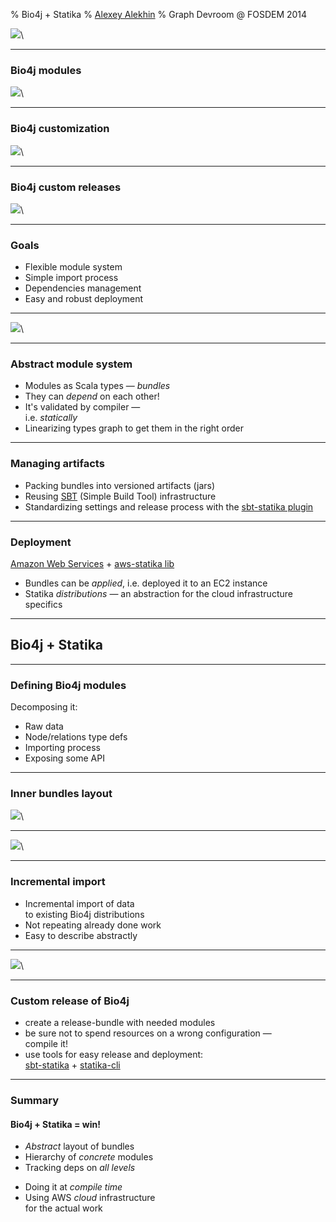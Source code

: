 % Bio4j + Statika
% [Alexey Alekhin](http://ohnosequences.com/aalekhin)
% Graph Devroom @ FOSDEM 2014

![](resources/Bio4jDataSources.jpg)\ 

<!--------------------------------------------------------------------------------
+ Bio4j bioinformatics graph database is modular and customizable
+ It integrates a lot of data from different sources 
--------------------------------------------------------------------------------->

<!-- 
Bio4j + Statika: Managing module dependencies on the type level

General (toplevel) structure:
* Bio4j modules   = customizability (important and useful)
* Statika         = a generic module system (generic and static)
* Bio4j + Statika = happiness/awesomeness/allgoodthingsintheworldtogether (for developers and users)
-->

----

### Bio4j modules

![](resources/Bio4jModules.png)\   

<!--------------------------------------------------------------------------------
+ This diagram illustrates a set of Bio4j modules and their interdependencies
+ Every module represents quite a big amount of data, so it is useful to have 
  a release of Bio4j, which includes only data you need
--------------------------------------------------------------------------------->

----

### Bio4j customization

![](resources/Bio4jModulesSelected.png)\   

<!--------------------------------------------------------------------------------
For example ...
--------------------------------------------------------------------------------->

----

### Bio4j custom releases

![](resources/Bio4jModulesSelectedWithDeps.png)\   

<!--------------------------------------------------------------------------------
But of course we need to take into account dependencies between these modules
--------------------------------------------------------------------------------->

----

### Goals

- Flexible module system
- Simple import process
- Dependencies management
- Easy and robust deployment

<!--------------------------------------------------------------------------------
So when developing the module system of Bio4j, we want ...
--------------------------------------------------------------------------------->

----

![](resources/ClockFacesStatika.jpg)\ 

<!--------------------------------------------------------------------------------
+ And here comes Statika!
+ It is a set of Scala libraries which allows you to declare dependencies between 
  components of any modular system and track their correctness using Scala type 
  system. 
+ It has several layers, and can be seen as...
--------------------------------------------------------------------------------->

----

### Abstract module system

- Modules as Scala types — _bundles_
- They can _depend_ on each other!
- It's validated by compiler —  
  i.e. _statically_
- Linearizing types graph to get them in the right order

<!--------------------------------------------------------------------------------
First of all as an _abstract_ module system. <read the list>
Keywords:
* install method and installing with deps in the right order
* acyclic directed graph of type dependencies
* shapeless, heterogeneous lists and etc.
* type-level traversing and linearization 
--------------------------------------------------------------------------------->

----

### Managing artifacts

- Packing bundles into versioned artifacts (jars)
- Reusing [SBT](http://www.scala-sbt.org/) (Simple Build Tool) infrastructure 
  <!-- it tracks dependencies on the artifact level -->
- Standardizing settings and release process with the [sbt-statika plugin](https://github.com/ohnosequences/sbt-statika)

----

### Deployment

[Amazon Web Services](http://aws.amazon.com/) + [aws-statika lib](https://github.com/ohnosequences/aws-statika)

- Bundles can be _applied_, i.e. deployed it to an EC2 instance
- Statika _distributions_ — an abstraction for the cloud infrastructure specifics

<!--------------------------------------------------------------------------------
+ Thanks to this, it's possible now to deploy only selected components of the 
  integrated data sets, with Amazon Web Services deployments on hardware specifically 
  configured for them.
+ Distributions are just a declaration that a set of bundles can be applied
  with particular infrastructure-specific settings
--------------------------------------------------------------------------------->

----

## Bio4j + Statika

<!-- the main part, so the previous introductory parts shouldn't be too long -->

----

### Defining Bio4j modules

Decomposing it:

- Raw data
- Node/relations type defs
- Importing process
- Exposing some API

<!--------------------------------------------------------------------------------
+ All modules have similar inner structure
+ It should be decomposed and represented as a hierarchy of bundles
+ So every module ... <read the list>
--------------------------------------------------------------------------------->

----

### Inner bundles layout

![](resources/Bio4jStatikaBundles_.png)\ 

<!-- quick explanation of the terminology -->

----

![](resources/Bio4jModulesExample.png)\ 

<!--------------------------------------------------------------------------------
Relation between modules on the bundles level:
+ respecting dependencies on different levels
+ it's all complex enough to not track it manually
+ Statika checks correctness and linearizes this deps graph!
--------------------------------------------------------------------------------->

----

### Incremental import

- Incremental import of data  
  to existing Bio4j distributions
- Not repeating already done work
- Easy to describe abstractly

----

![](resources/Bio4jModulesExampleIncremental.png)\ 

<!-- this is a structure which reuses already existing distribution -->

----

### Custom release of Bio4j

- create a release-bundle with needed modules
- be sure not to spend resources on a wrong configuration —  
  compile it!
- use tools for easy release and deployment:  
  [sbt-statika](https://github.com/ohnosequences/sbt-statika) + [statika-cli](https://github.com/ohnosequences/statika-cli)

----

### Summary

#### Bio4j + Statika = win!

- _Abstract_ layout of bundles <!-- for any Bio4j module -->
- Hierarchy of _concrete_ modules <!-- which conform to this layout and have their own deps -->
- Tracking deps on _all levels_ <!-- "automatically" on all levels -->
<!-- - Linearizing them _automatically_ — we just want to do things in the right order -->
- Doing it at _compile time_
- Using AWS _cloud_ infrastructure  
  for the actual work

